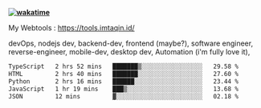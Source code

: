 **[![wakatime](https://wakatime.com/badge/user/87646243-158a-4241-a3cb-668e1fa2dbb8.svg)](https://wakatime.com/@87646243-158a-4241-a3cb-668e1fa2dbb8?style=plastic)**


My Webtools : https://tools.imtaqin.id/


devOps, nodejs dev, backend-dev, frontend (maybe?), software engineer, reverse-engineer, mobile-dev, desktop dev, Automation (i'm fully love it), 

<!--START_SECTION:waka-->

```txt
TypeScript   2 hrs 52 mins   ███████▒░░░░░░░░░░░░░░░░░   29.58 %
HTML         2 hrs 40 mins   ███████░░░░░░░░░░░░░░░░░░   27.60 %
Python       2 hrs 16 mins   ██████░░░░░░░░░░░░░░░░░░░   23.44 %
JavaScript   1 hr 19 mins    ███▒░░░░░░░░░░░░░░░░░░░░░   13.68 %
JSON         12 mins         ▓░░░░░░░░░░░░░░░░░░░░░░░░   02.18 %
```

<!--END_SECTION:waka-->
